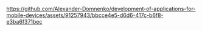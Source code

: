 

https://github.com/Alexander-Domnenko/development-of-applications-for-mobile-devices/assets/91257943/bbcce4e5-d6d6-417c-b6f8-e3ba6f371bec

